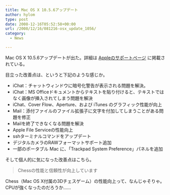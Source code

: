 ```yaml
---
title: Mac OS X 10.5.6アップデート
author: hylom
type: post
date: 2008-12-16T05:52:58+00:00
url: /2008/12/16/081216-osx_update_1056/
category:
  - News

---
```

Mac OS X 10.5.6アップデートが出た。詳細は   [Appleのサポートページ][1] に掲載されている。

目立った改善点は、というと下記のような感じか。

  * iChat：チャットウィンドウに暗号化警告が表示される問題を解決。 
  * iChat：MS Officeドキュメントからテキストを貼り付けると、テキストではなく画像が挿入されてしまう問題を解決 
  * iChat、Cover Flow、Aperture、および iTunes のグラフィック性能が向上 
  * Mail：添付ファイルのファイル拡張子に文字を付加してしまうことがある問題を修正 
  * Mailを終了できなくなる問題を解決 
  * Apple File Serviceの性能向上 
  * sshターミナルコマンドをアップデート 
  * デジタルカメラのRAWフォーマットサポート追加 
  * 一部のポータブル Mac に、「Trackpad System Preference」パネルを追加 

そして個人的に気になった改善点はこちら。

> Chessの性能と信頼性が向上しています

Chess（Mac OS X付属の3Dチェスゲーム）の性能向上って、なんじゃそりゃ。CPUが強くなったのだろうか……

 [1]: http://support.apple.com/kb/HT3194?viewlocale=ja_JP
